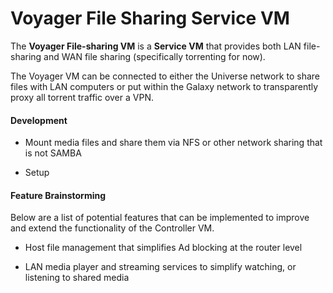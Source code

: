 # Voyager File Sharing Service VM
The **Voyager File-sharing VM** is a **Service VM** that provides both LAN file-sharing and WAN file sharing (specifically torrenting for now). 

The Voyager VM can be connected to either the Universe network to share files with LAN computers or put within the Galaxy network to transparently proxy all torrent traffic over a VPN. 

#### Development

  * Mount media files and share them via NFS or other network sharing that is not SAMBA

  * Setup  

#### Feature Brainstorming
Below are a list of potential features that can be implemented to improve and extend the functionality of the Controller VM.

  * Host file management that simplifies Ad blocking at the router level

  * LAN media player and streaming services to simplify watching, or listening to shared media
